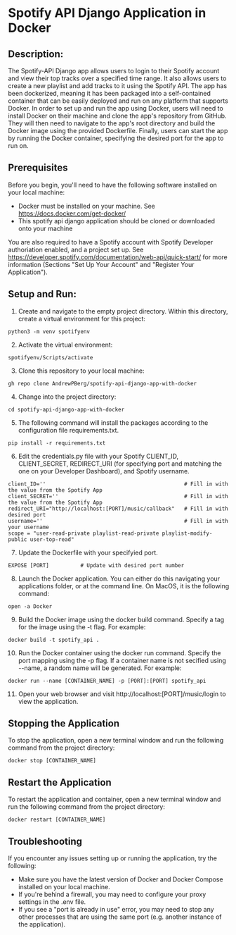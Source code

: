 # Spotify API Django Application in Docker

## Description: 
The Spotify-API Django app allows users to login to their Spotify account and view their top tracks over a specified time range. It also allows users to create a new playlist and add tracks to it using the Spotify API. The app has been dockerized, meaning it has been packaged into a self-contained container that can be easily deployed and run on any platform that supports Docker. In order to set up and run the app using Docker, users will need to install Docker on their machine and clone the app's repository from GitHub. They will then need to navigate to the app's root directory and build the Docker image using the provided Dockerfile. Finally, users can start the app by running the Docker container, specifying the desired port for the app to run on.

## Prerequisites
Before you begin, you'll need to have the following software installed on your local machine:
 - Docker must be installed on your machine. See https://docs.docker.com/get-docker/ 
 - This spotify api django application should be cloned or downloaded onto your machine

You are also required to have a Spotify account with Spotify Developer authoriation enabled, and a project set up. See https://developer.spotify.com/documentation/web-api/quick-start/ for more information (Sections "Set Up Your Account" and "Register Your Application").

## Setup and Run:

1. Create and navigate to the empty project directory. Within this directory, create a virtual environment for this project:

```
python3 -m venv spotifyenv
```


2. Activate the virtual environment:

```
spotifyenv/Scripts/activate
```

3. Clone this repository to your local machine:

```
gh repo clone AndrewPBerg/spotify-api-django-app-with-docker
```

4. Change into the project directory:

```
cd spotify-api-django-app-with-docker
```
5. The following command will install the packages according to the configuration file requirements.txt.

```
pip install -r requirements.txt
```

6. Edit the credentials.py file with your Spotify CLIENT_ID, CLIENT_SECRET, REDIRECT_URI (for specifying port and matching the one on your Developer Dashboard), and Spotify username.

```
client_ID=''                                            # Fill in with the value from the Spotify App
client_SECRET=''                                        # Fill in with the value from the Spotify App
redirect_URI="http://localhost:[PORT]/music/callback"   # Fill in with desired port
username=''                                             # Fill in with your username
scope = "user-read-private playlist-read-private playlist-modify-public user-top-read"
```

7. Update the Dockerfile with your specifyied port.

```
EXPOSE [PORT]          # Update with desired port number
```

8. Launch the Docker application. You can either do this navigating your applications folder, or at the command line. On MacOS, it is the following command:

```
open -a Docker
```

9. Build the Docker image using the docker build command. Specify a tag for the image using the -t flag. For example:

```
docker build -t spotify_api .
```

10. Run the Docker container using the docker run command. Specify the port mapping using the -p flag. If a container name is not secified using --name, a random name will be generated. For example:

```
docker run --name [CONTAINER_NAME] -p [PORT]:[PORT] spotify_api
```

11. Open your web browser and visit http://localhost:[PORT]/music/login to view the application.

## Stopping the Application
To stop the application, open a new terminal window and run the following command from the project directory:

```
docker stop [CONTAINER_NAME]
```

## Restart the Application
To restart the application and container, open a new terminal window and run the following command from the project directory:

```
docker restart [CONTAINER_NAME]
```

## Troubleshooting
If you encounter any issues setting up or running the application, try the following:

- Make sure you have the latest version of Docker and Docker Compose installed on your local machine.
- If you're behind a firewall, you may need to configure your proxy settings in the .env file.
- If you see a "port is already in use" error, you may need to stop any other processes that are using the same port (e.g. another instance of the application).
